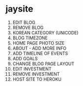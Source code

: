 # jaysite

1. EDIT BLOG
2. REMOVE BLOG
3. KOREAN CATEGORY (UNICODE)
4. BLOG TIMEZONE
5. HOME PAGE PHOTO SIZE
6. ABOUT - ADD MORE INFO
7. ADD TIMELINE OF EVENTS
8. ADD GOALS
9. CHANGE BLOG PAGE LAYOUT
10. EDIT INVESTMENT
11. REMOVE INVESTMENT
12. HOST SITE TO HEROKU
